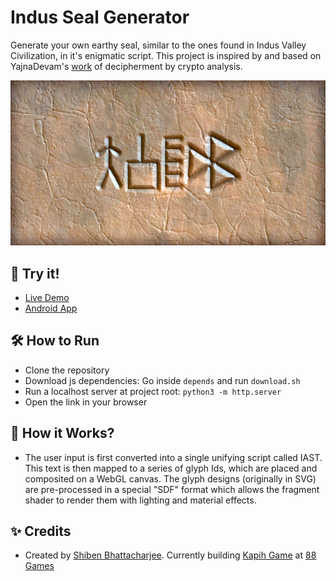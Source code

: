 # Indus Seal Generator
Generate your own earthy seal, similar to the ones found in Indus Valley Civilization, in it's enigmatic script. This project is inspired by and based on YajnaDevam's [work](https://indusscript.net/) of decipherment by crypto analysis.

![Indus Seal Generator Preview](images/isg-preview.jpg)

## 🔗 Try it!
* [Live Demo](https://shiben.tech/indus-seal-generator/)
* [Android App](https://play.google.com/store/apps/details?id=tech.shiben.isg)

## 🛠️ How to Run
* Clone the repository
* Download js dependencies: Go inside `depends` and run `download.sh`
* Run a localhost server at project root: `python3 -m http.server`
* Open the link in your browser

## 🧠 How it Works?
* The user input is first converted into a single unifying script called IAST. This text is then mapped to a series of glyph Ids, which are placed and composited on a WebGL canvas. The glyph designs (originally in SVG) are pre-processed in a special "SDF" format which allows the fragment shader to render them with lighting and material effects.

## ✨ Credits
* Created by [Shiben Bhattacharjee](https://shiben.tech/). Currently building [Kapih Game](https://kapih.game/) at [88 Games](https://88games.in/)
